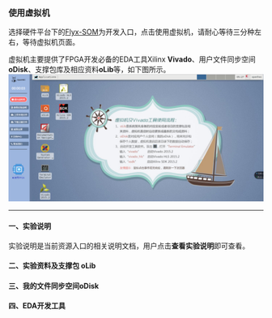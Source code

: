 ### 使用虚拟机

选择硬件平台下的[Flyx-SOM](http://www.iopenhec.com/#!/hardware/000020161019000000000012)为开发入口，点击使用虚拟机，请耐心等待三分种左右，等待虚拟机页面。

虚拟机主要提供了FPGA开发必备的EDA工具Xilinx **Vivado**、用户文件同步空间**oDisk**、支撑包库及相应资料**oLib**等，如下图所示。![](/assets/vivado.png)

---

#### 一、实验说明

实验说明是当前资源入口的相关说明文档，用户点击**查看实验说明**即可查看。

#### 二、实验资料及支撑包 **oLib**



#### 三、我的文件同步空间**oDisk**

#### 

#### 四、EDA开发工具



